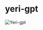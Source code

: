 # yeri-gpt
![Yeri-gpt](https://github.com/yeritheboss/yeri-gpt/tree/main/client/assets/YERIGPT.PNG?raw=true)
